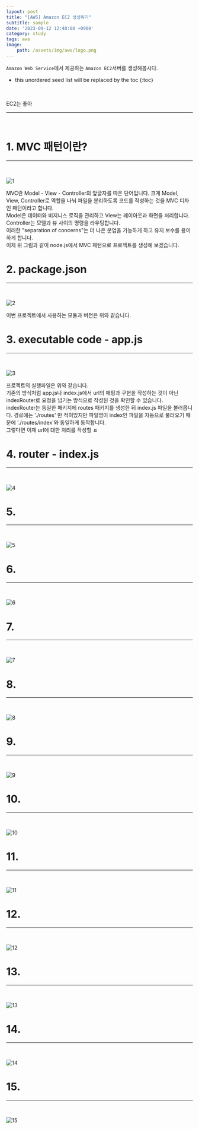 ```yaml
---
layout: post
title: "[AWS] Amazon EC2 생성하기"
subtitle: sample
date: '2023-09-12 12:40:00 +0900'
category: study
tags: aws
image:
    path: /assets/img/aws/logo.png
---
```


`Amazon Web Service`에서 제공하는 `Amazon EC2`서버를 생성해봅시다.

<!--more-->

* this unordered seed list will be replaced by the toc
{:toc}
<br>

EC2는 좋아

---
<br>

# 1. MVC 패턴이란?
---
<br>

![1](/assets/img/aws/2023-09-12-[AWS]_Amazon_EC2_생성하기/1.png)
<br>

MVC란 Model - View - Controller의 앞글자를 따온 단어입니다. 크게 Model, View, Controller로 역할을 나눠 파일을 분리하도록 코드를 작성하는 것을 MVC 디자인 패턴이라고 합니다.<br>
Model은 데이터와 비지니스 로직을 관리하고 View는 레이아웃과 화면을 처리합니다. Controller는 모델과 뷰 사이의 명령을 라우팅합니다.<br>
이러한 "separation of concerns"는 더 나은 분업을 가능하게 하고 유지 보수를 용이하게 합니다.<br>
이제 위 그림과 같이 node.js에서 MVC 패턴으로 프로젝트를 생성해 보겠습니다.<br>


# 2. package.json
---
<br>

![2](/assets/img/aws/2023-09-12-[AWS]_Amazon_EC2_생성하기/2.png)
<br>

이번 프로젝트에서 사용하는 모듈과 버전은 위와 같습니다.<br>

# 3. executable code - app.js
---
<br>

![3](/assets/img/aws/2023-09-12-[AWS]_Amazon_EC2_생성하기/3.png)
<br>

프로젝트의 실행파일은 위와 같습니다.<br>
기존의 방식처럼 app.js나 index.js에서 url의 매핑과 구현을 작성하는 것이 아닌 indexRouter로 요청을 넘기는 방식으로 작성된 것을 확인할 수 있습니다.<br>
indexRouter는 동일한 패키지에 routes 패키지를 생성한 뒤 index.js 파일을 불러옵니다. 경로에는 './routes' 만 적혀있지만 파일명이 index인 파일을 자동으로 불러오기 때문에 './routes/index'와 동일하게 동작합니다.<br>
그렇다면 이제 url에 대한 처리를 작성할 ㅍ


# 4. router - index.js
---
<br>

![4](/assets/img/aws/2023-09-12-[AWS]_Amazon_EC2_생성하기/4.png)
<br>




# 5. 
---
<br>

![5](/assets/img/aws/2023-09-12-[AWS]_Amazon_EC2_생성하기/5.png)
<br>



# 6. 
---
<br>

![6](/assets/img/aws/2023-09-12-[AWS]_Amazon_EC2_생성하기/6.png)
<br>



# 7. 
---
<br>

![7](/assets/img/aws/2023-09-12-[AWS]_Amazon_EC2_생성하기/7.png)
<br>



# 8. 
---
<br>

![8](/assets/img/aws/2023-09-12-[AWS]_Amazon_EC2_생성하기/8.png)
<br>




# 9. 
---
<br>

![9](/assets/img/aws/2023-09-12-[AWS]_Amazon_EC2_생성하기/9.png)
<br>



# 10. 
---
<br>

![10](/assets/img/aws/2023-09-12-[AWS]_Amazon_EC2_생성하기/10.png)
<br>



# 11. 
---
<br>

![11](/assets/img/aws/2023-09-12-[AWS]_Amazon_EC2_생성하기/11.png)
<br>



# 12. 
---
<br>

![12](/assets/img/aws/2023-09-12-[AWS]_Amazon_EC2_생성하기/12.png)
<br>



# 13. 
---
<br>

![13](/assets/img/aws/2023-09-12-[AWS]_Amazon_EC2_생성하기/13.png)
<br>



# 14. 
---
<br>

![14](/assets/img/aws/2023-09-12-[AWS]_Amazon_EC2_생성하기/14.png)
<br>



# 15. 
---
<br>

![15](/assets/img/aws/2023-09-12-[AWS]_Amazon_EC2_생성하기/15.png)
<br>


